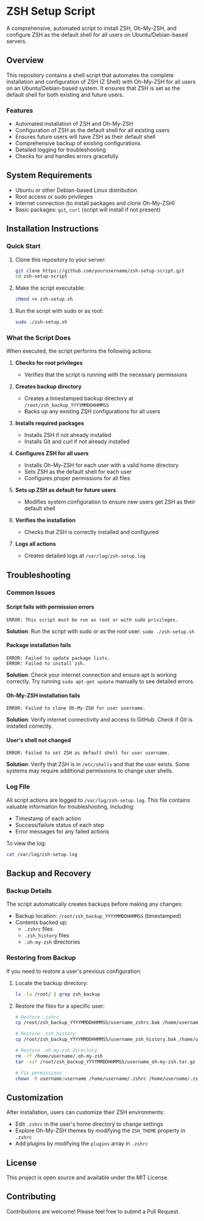 # ZSH Setup Script

A comprehensive, automated script to install ZSH, Oh-My-ZSH, and configure ZSH as the default shell for all users on Ubuntu/Debian-based servers.

## Overview

This repository contains a shell script that automates the complete installation and configuration of ZSH (Z Shell) with Oh-My-ZSH for all users on an Ubuntu/Debian-based system. It ensures that ZSH is set as the default shell for both existing and future users.

### Features

- Automated installation of ZSH and Oh-My-ZSH
- Configuration of ZSH as the default shell for all existing users
- Ensures future users will have ZSH as their default shell
- Comprehensive backup of existing configurations
- Detailed logging for troubleshooting
- Checks for and handles errors gracefully

## System Requirements

- Ubuntu or other Debian-based Linux distribution
- Root access or sudo privileges
- Internet connection (to install packages and clone Oh-My-ZSH)
- Basic packages: `git`, `curl` (script will install if not present)

## Installation Instructions

### Quick Start

1. Clone this repository to your server:
   ```bash
   git clone https://github.com/yourusername/zsh-setup-script.git
   cd zsh-setup-script
   ```

2. Make the script executable:
   ```bash
   chmod +x zsh-setup.sh
   ```

3. Run the script with sudo or as root:
   ```bash
   sudo ./zsh-setup.sh
   ```

### What the Script Does

When executed, the script performs the following actions:

1. **Checks for root privileges**
   - Verifies that the script is running with the necessary permissions

2. **Creates backup directory**
   - Creates a timestamped backup directory at `/root/zsh_backup_YYYYMMDDHHMMSS`
   - Backs up any existing ZSH configurations for all users

3. **Installs required packages**
   - Installs ZSH if not already installed
   - Installs Git and curl if not already installed

4. **Configures ZSH for all users**
   - Installs Oh-My-ZSH for each user with a valid home directory
   - Sets ZSH as the default shell for each user
   - Configures proper permissions for all files

5. **Sets up ZSH as default for future users**
   - Modifies system configuration to ensure new users get ZSH as their default shell

6. **Verifies the installation**
   - Checks that ZSH is correctly installed and configured

7. **Logs all actions**
   - Creates detailed logs at `/var/log/zsh-setup.log`

## Troubleshooting

### Common Issues

#### Script fails with permission errors
```
ERROR: This script must be run as root or with sudo privileges.
```
**Solution**: Run the script with sudo or as the root user: `sudo ./zsh-setup.sh`

#### Package installation fails
```
ERROR: Failed to update package lists.
ERROR: Failed to install zsh.
```
**Solution**: Check your internet connection and ensure apt is working correctly. Try running `sudo apt-get update` manually to see detailed errors.

#### Oh-My-ZSH installation fails
```
ERROR: Failed to clone Oh-My-ZSH for user username.
```
**Solution**: Verify internet connectivity and access to GitHub. Check if Git is installed correctly.

#### User's shell not changed
```
ERROR: Failed to set ZSH as default shell for user username.
```
**Solution**: Verify that ZSH is in `/etc/shells` and that the user exists. Some systems may require additional permissions to change user shells.

### Log File

All script actions are logged to `/var/log/zsh-setup.log`. This file contains valuable information for troubleshooting, including:
- Timestamp of each action
- Success/failure status of each step
- Error messages for any failed actions

To view the log:
```bash
cat /var/log/zsh-setup.log
```

## Backup and Recovery

### Backup Details

The script automatically creates backups before making any changes:

- Backup location: `/root/zsh_backup_YYYYMMDDHHMMSS` (timestamped)
- Contents backed up:
  - `.zshrc` files
  - `.zsh_history` files
  - `.oh-my-zsh` directories

### Restoring from Backup

If you need to restore a user's previous configuration:

1. Locate the backup directory:
   ```bash
   ls -la /root/ | grep zsh_backup
   ```

2. Restore the files for a specific user:
   ```bash
   # Restore .zshrc
   cp /root/zsh_backup_YYYYMMDDHHMMSS/username_zshrc.bak /home/username/.zshrc
   
   # Restore .zsh_history
   cp /root/zsh_backup_YYYYMMDDHHMMSS/username_zsh_history.bak /home/username/.zsh_history
   
   # Restore .oh-my-zsh directory
   rm -rf /home/username/.oh-my-zsh
   tar -xzf /root/zsh_backup_YYYYMMDDHHMMSS/username_oh-my-zsh.tar.gz -C /home/username/
   
   # Fix permissions
   chown -R username:username /home/username/.zshrc /home/username/.zsh_history /home/username/.oh-my-zsh
   ```

## Customization

After installation, users can customize their ZSH environments:

- Edit `.zshrc` in the user's home directory to change settings
- Explore Oh-My-ZSH themes by modifying the `ZSH_THEME` property in `.zshrc`
- Add plugins by modifying the `plugins` array in `.zshrc`

## License

This project is open source and available under the MIT License.

## Contributing

Contributions are welcome! Please feel free to submit a Pull Request.

